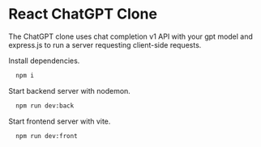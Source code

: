 # React ChatGPT Clone

The ChatGPT clone uses chat completion v1 API with your gpt model and express.js to run a server requesting client-side requests.

Install dependencies.

```bash
  npm i
```

Start backend server with nodemon.

```bash
  npm run dev:back
```

Start frontend server with vite.

```bash
  npm run dev:front
```

